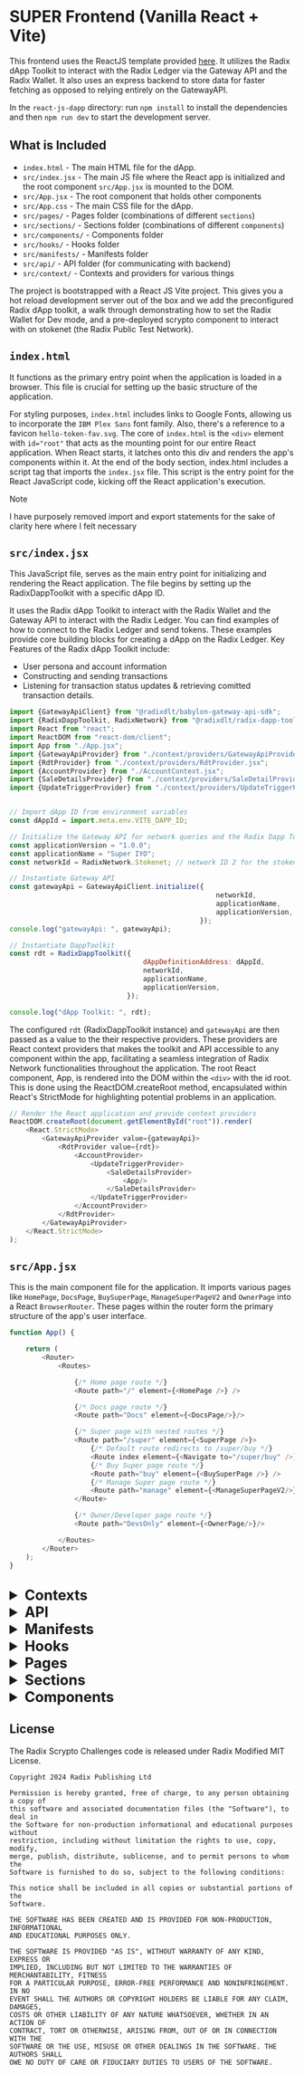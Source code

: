# SUPER Frontend (Vanilla React + Vite)

This frontend uses the ReactJS template provided [here](https://github.com/radixdlt/official-examples/tree/main/getting-started/react-js-dapp).
It utilizes the Radix dApp Toolkit to interact with the Radix Ledger via the Gateway API and the Radix Wallet. It also uses an express backend to
store data for faster fetching as opposed to relying entirely on the GatewayAPI.

In the `react-js-dapp` directory: run `npm install` to install the dependencies
and then `npm run dev` to start the development server.

## What is Included

- `index.html` - The main HTML file for the dApp.
- `src/index.jsx` - The main JS file where the React app is initialized and the
  root component `src/App.jsx` is mounted to the DOM.
- `src/App.jsx` - The root component that holds other components
- `src/App.css` - The main CSS file for the dApp.
- `src/pages/` - Pages folder (combinations of different `sections`)
- `src/sections/` - Sections folder (combinations of different `components`)
- `src/components/` - Components folder
- `src/hooks/` - Hooks folder
- `src/manifests/` - Manifests folder
- `src/api/` - API folder (for communicating with backend)
- `src/context/` - Contexts and providers for various things

The project is bootstrapped with a React JS Vite project. This gives you a hot
reload development server out of the box and we add the preconfigured Radix dApp
toolkit, a walk through demonstrating how to set the Radix Wallet for Dev mode,
and a pre-deployed scrypto component to interact with on stokenet (the Radix
Public Test Network).

## `index.html`

It functions as the primary entry point when the application is loaded in a
browser. This file is crucial for setting up the basic structure of the
application.

For styling purposes, `index.html` includes links to Google Fonts, allowing us
to incorporate the `IBM Plex Sans` font family. Also, there's a reference to a
favicon `hello-token-fav.svg`. The core of `index.html` is the `<div>` element
with `id="root"` that acts as the mounting point for our entire React
application. When React starts, it latches onto this div and renders the app's
components within it. At the end of the body section, index.html includes a
script tag that imports the `index.jsx` file. This script is the entry point for
the React JavaScript code, kicking off the React application's execution.

> [!NOTE]
> I have purposely removed import and export statements for the sake of clarity
> here where I felt necessary

## `src/index.jsx`
This JavaScript file, serves as the main entry point for initializing and
rendering the React application. The file begins by setting up the
RadixDappToolkit with a specific dApp ID.

It uses the Radix dApp Toolkit to interact with the Radix Wallet and the Gateway
API to interact with the Radix Ledger. You can find examples of how to connect
to the Radix Ledger and send tokens. These examples provide core building blocks
for creating a dApp on the Radix Ledger. Key Features of the Radix dApp Toolkit
include:

- User persona and account information
- Constructing and sending transactions
- Listening for transaction status updates & retrieving comitted transaction
  details.

```javascript
import {GatewayApiClient} from "@radixdlt/babylon-gateway-api-sdk";
import {RadixDappToolkit, RadixNetwork} from "@radixdlt/radix-dapp-toolkit";
import React from "react";
import ReactDOM from "react-dom/client";
import App from "./App.jsx";
import {GatewayApiProvider} from "./context/providers/GatewayApiProvider.jsx";
import {RdtProvider} from "./context/providers/RdtProvider.jsx";
import {AccountProvider} from "./AccountContext.jsx";
import {SaleDetailsProvider} from "./context/providers/SaleDetailProvider.jsx";
import {UpdateTriggerProvider} from "./context/providers/UpdateTriggerProvider.jsx";


// Import dApp ID from environment variables
const dAppId = import.meta.env.VITE_DAPP_ID;

// Initialize the Gateway API for network queries and the Radix Dapp Toolkit for connect button and wallet usage.
const applicationVersion = "1.0.0";
const applicationName = "Super IYO";
const networkId = RadixNetwork.Stokenet; // network ID 2 for the stokenet test network, 1 for mainnet

// Instantiate Gateway API
const gatewayApi = GatewayApiClient.initialize({
                                                   networkId,
                                                   applicationName,
                                                   applicationVersion,
                                               });
console.log("gatewayApi: ", gatewayApi);

// Instantiate DappToolkit
const rdt = RadixDappToolkit({
                                 dAppDefinitionAddress: dAppId,
                                 networkId,
                                 applicationName,
                                 applicationVersion,
                             });

console.log("dApp Toolkit: ", rdt);
```

The configured `rdt` (RadixDappToolkit instance) and `gatewayApi` are then
passed as a value to the their respective providers. These providers are React
context providers that makes the toolkit and API accessible to any component
within the app, facilitating a seamless integration of Radix Network
functionalities throughout the application. The root React component, App, is
rendered into the DOM within the `<div>` with the id root. This is done using
the ReactDOM.createRoot method, encapsulated within React's StrictMode for
highlighting potential problems in an application.

```javascript
// Render the React application and provide context providers
ReactDOM.createRoot(document.getElementById("root")).render(
    <React.StrictMode>
        <GatewayApiProvider value={gatewayApi}>
            <RdtProvider value={rdt}>
                <AccountProvider>
                    <UpdateTriggerProvider>
                        <SaleDetailsProvider>
                            <App/>
                        </SaleDetailsProvider>
                    </UpdateTriggerProvider>
                </AccountProvider>
            </RdtProvider>
        </GatewayApiProvider>
    </React.StrictMode>
);
```

## `src/App.jsx`
This is the main component file for the application. It imports various
pages like `HomePage`, `DocsPage`, `BuySuperPage`, `ManageSuperPageV2` and
`OwnerPage` into a React `BrowserRouter`. These pages within the router
form the primary structure of the app's user interface.

```javascript
function App() {

    return (
        <Router>
            <Routes>

                {/* Home page route */}
                <Route path="/" element={<HomePage />} />

                {/* Docs page route */}
                <Route path="Docs" element={<DocsPage/>}/>

                {/* Super page with nested routes */}
                <Route path="/super" element={<SuperPage />}>
                    {/* Default route redirects to /super/buy */}
                    <Route index element={<Navigate to="/super/buy" />} />
                    {/* Buy Super page route */}
                    <Route path="buy" element={<BuySuperPage />} />
                    {/* Manage Super page route */}
                    <Route path="manage" element={<ManageSuperPageV2/>}/>
                </Route>

                {/* Owner/Developer page route */}
                <Route path="DevsOnly" element={<OwnerPage/>}/>

            </Routes>
        </Router>
    );
}
```

##
<details>
<summary style="font-size: 1.8em; font-weight: bold;">Contexts</summary>

## Contexts (`src/context`)
Contexts (created using React's `createContext`) and providers that fill in
those contexts' values.

### [AccountContext.jsx](src%2FAccountContext.jsx)
The AccountProvider component is a React context provider that manages
account-related state and functionality using the useRdt hook to interact
with the Radix Dapp Toolkit. It initializes accounts and selectedAccount
states, and subscribes to wallet updates to keep the account list current.
The context value, including account data and setters, is memoized for
performance and provided to child components. The children prop is validated
with PropTypes to ensure it's always provided and renderable.
```javascript
import {DataRequestBuilder} from "@radixdlt/radix-dapp-toolkit";
import {useRdt} from './hooks/useRdt.js';

// Create a context with a default value of null
export const AccountContext = createContext(null);

const AccountProvider = ({ children }) => {
    const [accounts, setAccounts] = useState([]);
    const [selectedAccount, setSelectedAccount] = useState(null);

    const rdt = useRdt();

    useEffect(() => {
        // Set the request data to get at least one account
        rdt.walletApi.setRequestData(DataRequestBuilder.accounts().atLeast(1));

        // Subscribe to wallet data updates
        const subscription = rdt.walletApi.walletData$.subscribe((walletData) => {
            console.log("subscription wallet data: ", walletData);

            // Update the accounts state with the received wallet data
            setAccounts(walletData && walletData.accounts ? walletData.accounts : []);
        });

        // Unsubscribe from the wallet data updates on cleanup
        return () => subscription.unsubscribe();
    }, [rdt]);

    // Memoizing the context value to optimize performance
    const contextValue = useMemo(() => ({
        accounts,
        setAccounts,
        selectedAccount,
        setSelectedAccount
    }), [accounts, selectedAccount, setAccounts, setSelectedAccount]);

    return (
        <AccountContext.Provider value={contextValue}>
            {children}
        </AccountContext.Provider>
    );
};
```

### [src/context/xrdAddressContext.jsx](src%2Fcontext%2FxrdAddressContext.jsx)
Defines a context for the XRD Address using React's `createContext` hook.
```javascript
export const XrdAddressContext = createContext("resource_tdx_2_1tknxxxxxxxxxradxrdxxxxxxxxx009923554798xxxxxxxxxtfd2jc");
```

### `null` contexts
The following files are initialized with a null value instead of the XRD Resource Address above:
- [src/context/gatewayApiContext.jsx](src%2Fcontext%2FgatewayApiContext.jsx)
- [src/context/updateTriggerContext.jsx](src%2Fcontext%2FupdateTriggerContext.jsx)
- [src/context/rdtContext.jsx](src%2Fcontext%2FrdtContext.jsx)

### Contexts from Environment (`.env`) variables - `src/context/fromEnv/`
This folder contains 4 files:
- [DappDefinitionCaddy.jsx](src%2Fcontext%2FfromEnv%2FDappDefinitionCaddy.jsx)
- [NewSuperTxID.jsx](src%2Fcontext%2FfromEnv%2FNewSuperTxID.jsx)
- [PackageAddy.jsx](src%2Fcontext%2FfromEnv%2FPackageAddy.jsx)
- [SaleLength.jsx](src%2Fcontext%2FfromEnv%2FsaleLength.jsx)

All 4 take variables from the .env file and export them as contexts using the  
React `createContext` hook, so they can be used throughout the entire code.
`DappDefinitionCaddy.jsx` is provided below as an example:
```javascript
export const DappDefinitionCaddy = createContext(import.meta.env.VITE_DAPP_ID);
```

### Context Providers - `src/context/providers/`
This folder contains various provider components that wrap their children components,
allowing them to access the context values.

### [src/context/providers/RdtProvider.jsx](src%2Fcontext%2Fproviders%2FRdtProvider.jsx)
Uses the RdtContext from nullContexts.jsx to provide a React context. RdtProvider takes
a value prop and wraps its children components, allowing them to access the context's value.
```javascript
import { RdtContext } from "../rdtContext.jsx";

export const RdtProvider = ({ value, children }) => (
    <RdtContext.Provider value={value}>{children}</RdtContext.Provider>
)
```

### [src/context/providers/GatewayApiProvider.jsx](src%2Fcontext%2Fproviders%2FGatewayApiProvider.jsx)
It uses the RdtContext from GatewayApiContext.jsx to provide a React context.
GatewayApiProvider takes a value prop and wraps its children components, allowing them
to access the context's value.
```javascript
import {gatewayApiContext} from "../gatewayApiContext.jsx";

export const GatewayApiProvider = ({ value, children }) => (
    <gatewayApiContext.Provider value={value}>
        {children}
    </gatewayApiContext.Provider>
);
```

### [src/context/providers/SaleDetailProvider.jsx](src%2Fcontext%2Fproviders%2FSaleDetailProvider.jsx)
It uses the SaleDetailContext from rdtContext.jsx to provide a React context.
SaleDetailProvider takes a value prop and wraps its children components, allowing them
to access the context's value.
```javascript
import {UpdateTriggerContext} from "../updateTriggerContext.jsx";
import {getLatestSaleDetails} from "../../api/get.js";

export const SaleDetailsContext = createContext(null);

export const SaleDetailsProvider = ({ children }) => {
    const [saleDetails, setSaleDetails] = useState(null);
    const { trigger } = useContext(UpdateTriggerContext);

    useEffect(() => {
        const fetchSaleDetails = async () => {
            try {
                const response = await getLatestSaleDetails();
                setSaleDetails(response);
            } catch (error) {
                console.error('Error fetching sale details:', error);
            }
        };

        fetchSaleDetails();
    }, [trigger]);

    return (
        <SaleDetailsContext.Provider value={saleDetails}>
            {children}
        </SaleDetailsContext.Provider>
    );
};
```

### [UpdateTriggerProvider.jsx](src%2Fcontext%2Fproviders%2FUpdateTriggerProvider.jsx)
The UpdateTriggerProvider component provides the UpdateTriggerContext with a trigger state
and an update function that increments the trigger state. It ensures that any component
consuming this context can access and update the trigger value, thereby facilitating
controlled state updates.
```javascript
import {UpdateTriggerContext} from "../updateTriggerContext.jsx";


// Provider component
// eslint-disable-next-line react/prop-types
export const UpdateTriggerProvider = ({ children }) => {
    const [trigger, setTrigger] = useState(0); // initial value 0

    const update = () => {
        console.log("Update trigger pulled, bullet left the chamber");
        setTrigger(prev => prev + 1); // increment to trigger update
    };

    return (
        <UpdateTriggerContext.Provider value={{ trigger, update }}>
            {children}
        </UpdateTriggerContext.Provider>
    );
};
```

##
</details>

<details>
<summary style="font-size: 1.8em; font-weight: bold;">API</summary>

## API (`src/api`)
API Opener Para

### [get.js](src%2Fapi%2Fget.js)
This file contains functions to fetch data from the backend using HTTP GET requests. It utilizes the `axios` library for making these requests.

#### Environment Variables

- `VITE_BACKEND_BASE_URL`: The base URL for the backend API, loaded from environment variables.

#### Functions

##### `getLatestSaleDetails`

Fetches the latest sale details from the backend.
```javascript
export const getLatestSaleDetails = async () => {
    // Make a GET request to the backend to fetch the latest sale details
    const response = await axios.get(`${backendBaseUrl}/sale/latest`);
    const data = response.data[0];

    // Log the fetched sale details for debugging purposes
    console.log("From latest sale details", response.data[0]);

    return data; // Return the data from the response
}
```

##### `getNftDataFromMongo`
Fetches NFT data from MongoDB based on the given ID.
```javascript
export const getNftDataFromMongo = async (id) => {

    // Log the ID of the NFT being fetched for debugging purposes
    console.log(`Getting data for NFT ${id} MongoDB:`);

    try {
        // Make a GET request to the backend to fetch NFT data
        const response = await axios.get(`${backendBaseUrl}/nft/${id}`);
        return response.data;
    } catch (error) {
        // Log the error message if the request fails
        console.error('Error fetching sale details:', error.message);

        throw error; // Throw the error so it can be caught by the caller
    }
}
```


### [posts.js](src%2Fapi%2Fposts.js)

This file contains functions to send data to the backend using HTTP POST requests. The backend then processes the data and sends it to MongoDB. It utilizes the `axios` library for making these requests.

#### Environment Variables

- `VITE_BACKEND_BASE_URL`: The base URL for the backend API, loaded from environment variables.

#### Functions

##### `UpdateSaleDetailsToMongo`

Sends updated sale details to the backend, which then processes and sends them to MongoDB.

```javascript
export const UpdateSaleDetailsToMongo = async (SaleDetailEvent) => {

    const saleDetails = SaleDetailEvent[0];
    console.log("Sending SaleDetailEvent to MongoDB: ", saleDetails);

    // Make a POST request to the backend to update sale details
    const response = await axios.post(`${backendBaseUrl}/sale/add`, saleDetails);

    console.log(response);
}
```

- **Parameters**:
    - `SaleDetailEvent` (Array): The sale detail event array.
- **Returns**: A promise that resolves when the request is complete.

##### `NewSaleDetailsToMongo`

Sends new sale details to the backend, which then processes and sends them to MongoDB.

```javascript
export const NewSaleDetailsToMongo = async (SaleDetailEvent) => {

    const saleDetails = SaleDetailEvent[0];
    console.log("Sending SaleDetailEvent to MongoDB: ", saleDetails);

    // Make a POST request to the backend to add new sale details
    const response = await axios.post(`${backendBaseUrl}/sale/add`, saleDetails);

    console.log(response);
}
```

- **Parameters**:
    - `SaleDetailEvent` (Array): The sale detail event array.
- **Returns**: A promise that resolves when the request is complete.

##### `SendNewNftToMongo`

Sends new NFT creation event to the backend, which then processes and sends it to MongoDB.

```javascript
export const SendNewNftToMongo = async (CreateYieldNftEvent) => {

    console.log("Sending NFTCreationEvent to MongoDB: ", CreateYieldNftEvent[0]);

    try {
        // Make a POST request to the backend to add new NFT data
        const response = await axios.post(`${backendBaseUrl}/nft/buy`, CreateYieldNftEvent[0]);
        console.log(response);
    } catch (error) {
        console.error('Error fetching sale details:', error.message);
        throw error; // Throw the error so it can be caught by the caller
    }
}
```

- **Parameters**:
    - `CreateYieldNftEvent` (Array): The NFT creation event array.
- **Returns**: A promise that resolves when the request is complete.

All functions log relevant information to the console for debugging purposes and handle errors appropriately by logging them and rethrowing them to be caught by the caller.

##
</details>

<details>
<summary style="font-size: 1.8em; font-weight: bold;">Manifests</summary>

## Manifests (`src/manifests`)
This file exports a function that generates a manifest for ending a sale.
The manifest is a string template filled with the provided parameters.
The manifests folder is currently (2024-06-08) incomplete, as there are
functions it should have manifests for but currently don't exist.

### [endSaleManifest.js](src%2Fmanifests%2FendSaleManifest.js)
Generates a manifest for ending a token sale.

```javascript
export const endSaleManifest = (
    accountAddress,
    componentAddress,
    ownerBadgeAddress
) => {
    return String.raw`
        CALL_METHOD
        Address("${accountAddress}")
        "create_proof_of_non_fungibles"
        Address("${ownerBadgeAddress}")
        Array<NonFungibleLocalId>(
            NonFungibleLocalId("#0#")
        )
        ;
        CALL_METHOD
        Address("${componentAddress}")
        "end_sale"
        ;
        CALL_METHOD
        Address("${accountAddress}")
        "try_deposit_batch_or_refund"
        Expression("ENTIRE_WORKTOP")
        Enum<0u8>()
        ;
`;}
```

### [newSuperManifest.js](src%2Fmanifests%2FnewSuperManifest.js)
This file exports a function that generates a manifest for instantiating a SUPER component.
The manifest is a string template filled with the provided parameters.
Generates a manifest for instantiating a SUPER component.

```javascript
export const newManifest = (
           ownerAddress,
           DappDefinition,
           PackageAddy,
           testMode
       ) => `
  CALL_FUNCTION
  Address("${PackageAddy}")
  "Super"
  "new"
  Address("${DappDefinition}")
  ${testMode}u32
  ;
  CALL_METHOD
  Address("${ownerAddress}")
  "deposit_batch"
  Expression("ENTIRE_WORKTOP")
;`
;
```

### [splitNftManifest.js](src%2Fmanifests%2FsplitNftManifest.js)
This file exports a function that generates a manifest for splitting an NFT.
The manifest is a string template filled with the provided parameters.
```javascript
export const splitNftManifest = (
    accountAddress,
    componentAddress,
    yieldNftAddress,
    NftId, // WITH HASHTAGS
    numSplits
) => {
    return String.raw`
        CALL_METHOD
            Address("${accountAddress}")
            "withdraw_non_fungibles"
            Address("${yieldNftAddress}")
            Array<NonFungibleLocalId>(
                NonFungibleLocalId("${NftId}")
            )
        ;
        TAKE_NON_FUNGIBLES_FROM_WORKTOP
            Address("${yieldNftAddress}")
            Array<NonFungibleLocalId>(
                NonFungibleLocalId("${NftId}")
            )
            Bucket("bucket1")
        ;
        CALL_METHOD
            Address("${componentAddress}")
            "split_yield_nft"
            Bucket("bucket1")
            ${numSplits}u64
        ;
        CALL_METHOD
            Address("${accountAddress}")
            "deposit_batch"
            Expression("ENTIRE_WORKTOP")
        ;
`;}
```

### [startSaleManifest.js](src%2Fmanifests%2FstartSaleManifest.js)
This file exports a function that generates a manifest for starting a sale.
The manifest is a string template filled with the provided parameters.

```javascript
export const startSaleManifest = (
    accountAddress,
    componentAddress,
    xrdAddress,
    ownerBadgeAddress
) => String.raw`
    
CALL_METHOD
    Address("${accountAddress}")
    "create_proof_of_non_fungibles"
    Address("${ownerBadgeAddress}")
    Array<NonFungibleLocalId>(
        NonFungibleLocalId("#0#")
    )
;
CALL_METHOD
    Address("${accountAddress}")
    "withdraw"
    Address("${xrdAddress}")
    Decimal("1")
;
TAKE_FROM_WORKTOP
    Address("${xrdAddress}")
    Decimal("1")
    Bucket("bucket1")
;
CALL_METHOD
    Address("${componentAddress}")
    "start_sale"
    Bucket("bucket1")
;
CALL_METHOD
    Address("${accountAddress}")
    "deposit_batch"
    Expression("ENTIRE_WORKTOP")
;
`;
```

##
</details>

<details>
<summary style="font-size: 1.8em; font-weight: bold;">Hooks</summary>

## Hooks (`src/hooks`)
This folder contains custom hooks that encapsulate reusable logic,
making it easier to manage state and side effects in your React components.
These hooks help streamline interaction with contexts and other shared functionalities.

### [useGatewayApi.js](src%2Fhooks%2FuseGatewayApi.js)
This hook provides access to the gateway API,
allowing components to consume the Gateway API-related state and functionality provided by GatewayApiProvider.

```javascript
import { useContext } from "react";
import {gatewayApiContext} from "../context/gatewayApiContext.jsx";

/**
 * Custom hook to access the Gateway Api.
 *
 * @returns {Object} The value of the gatewayApiContext.
 */
export const useGatewayApi = () => useContext(gatewayApiContext);
```

### [useRdt.js](src%2Fhooks%2FuseRdt.js)
This hook provides access to Radix Dapp Toolkit through`RdtContext`, allowing components to consume the
RDT-related state and functionality provided by `RdtProvider`.

```javascript
import { useContext } from "react";
import { RdtContext } from "../context/rdtContext.jsx";

/**
 * Custom hook to access RDT
 *
 * @returns {Object} The value of the RdtContext.
 */
export const useRdt = () => useContext(RdtContext);
```

### [useAccount.jsx](src%2Fhooks%2FuseAccount.jsx)
Provides access to the `AccountContext`,
allowing components to consume the account-related state and functionality provided by `AccountProvider`.

```javascript
import {useContext} from "react";
import {AccountContext} from "../AccountContext.jsx";

export const useAccount = () => useContext(AccountContext);
```

### [useSaleDetails.js](src%2Fhooks%2FuseSaleDetails.js)
This hook provides access to the `SaleDetailsContext`,
allowing components to consume the sale details state and functionality provided by `SaleDetailsProvider`.

```javascript
import { useContext } from "react";
import {SaleDetailsContext} from "../context/providers/SaleDetailProvider.jsx"

export const useSaleDetails = () => useContext(SaleDetailsContext);
```

### [useComponentDetails.js](src%2Fhooks%2FuseComponentDetails.js)
This file creates hooks from both environment variables and sale details.
#### Hooks from Environment Variables

The following hooks are created from environment variables:

- `useNewSuperTxID`
- `useSaleLength`
- `usePackageAddy`
- `useXrdAddy`

Example:
```javascript
import { useContext } from "react";
import { newSuperTxID } from "../context/fromEnv/NewSuperTxID.jsx";

/**
 * Custom hook to access the newSuperTxID context.
 *
 * @returns {Object} The value of the newSuperTxID context.
 */
export const useNewSuperTxID = () => {
    return useContext(newSuperTxID);
}
```

#### Hooks from Sale Details

The following hooks are created from sale details:
- `useComponentAddy`
- `useDappDefinitionCaddy`
- `usePoolCaddy`
- `useOwnerBadgeRaddy`
- `useComponentBadgeRaddy`
- `useDbUpdaterRaddy`
- `useSuperRaddy`
- `useSuperYRaddy`
- `useSuperTRaddy`
- `useYieldNftRaddy`
- `useSaleStarted`
- `useSaleCompleted`
- `useStartTimeUnix`
- `useStartTimeUtc`
- `useEndTimeUnix`
- `useEndTimeUtc`

Example:
```javascript
import { useEffect, useMemo } from "react";
import { useSaleDetails } from "./useSaleDetails.js";

/**
 * Custom hook to access the component address from sale details.
 *
 * @returns {string|null} The component address or null if not available.
 */
export const useComponentAddy = () => {
    const saleDetails = useSaleDetails();

    useEffect(() => {
        if (saleDetails) {
            // Log the component address for debugging purposes
            console.log("component_caddy:", saleDetails.component_caddy);
        }
    }, [saleDetails]);

    return saleDetails ? saleDetails.component_caddy : null;
}
```

### [useCombinedNftData.jsx](src%2Fhooks%2FuseCombinedNftData.jsx)
Fetches and processes NFT data from the Radix Dapp Toolkit and the backend.
```javascript
export const useCombinedNftData = (YieldNftRaddy) => {

    // State to hold the enhanced NFT data
    const [enhancedNfts, setEnhancedNfts] = useState([]);
    const { accounts } = useAccount();
    const gatewayApi = useRdt().gatewayApi;

    useEffect(() => {
        const fetchAndProcessAccounts = async () => {
            if (!gatewayApi || !accounts || accounts.length === 0 || !YieldNftRaddy) {
                setEnhancedNfts([]);
                return;
            }

            try {
                // Get addresses from accounts
                const addresses = accounts.map(account => account.address);

                // Fetch account details from the Gateway API
                const accountInfos = await gatewayApi.state.getEntityDetailsVaultAggregated(addresses, {
                    nonFungibleIncludeNfids: true
                });

                if (accountInfos.length > 0) {

                    const preProcessedAccounts = accountInfos.map(account => ({
                        address: account.address,
                        non_fungible_resources: account.non_fungible_resources
                    }));

                    // Process each account to fetch NFT data and combine with backend-fetched data
                    const processedAccounts = await Promise.all(preProcessedAccounts.map(async (account) => {
                        const nfts = account.non_fungible_resources.items
                                            .filter(item => item.resource_address === YieldNftRaddy)
                                            .flatMap(nft =>
                                                         nft.vaults && nft.vaults.items.length > 0
                                                         ? nft.vaults.items.flatMap(vault =>
                                                                                        vault.items.map(id => ({
                                                                                            label: id.replace(/#/g, ''),
                                                                                            value: id
                                                                                        }))
                                                         )
                                                         : []
                                            );

                        // Fetch additional data from backend for each NFT
                        const nftsWithData = await Promise.all(
                            nfts.map(async nft => {
                                const additionalData = await getNftDataFromMongo(nft.label);
                                return {
                                    ...nft,
                                    data: {
                                        hour_of_mint: additionalData.hour_of_mint,
                                        n_super_minted: additionalData.n_super_minted,
                                        n_trust_minted: additionalData.n_trust_minted["$numberDecimal"],
                                        createdAt: additionalData.createdAt
                                    }
                                };
                            })
                        );

                        return { address: account.address, nfts: nftsWithData };
                    }));

                    setEnhancedNfts(processedAccounts);
                } else {
                    setEnhancedNfts([]);
                }
            } catch (error) {
                console.error("Error in fetching or processing account information:", error);
            }
        };

        fetchAndProcessAccounts();
    }, [accounts, YieldNftRaddy, gatewayApi]);

    return enhancedNfts;
};
```

### [useSendTransaction.js](src%2Fhooks%2FuseSendTransaction.js)
This hook provides a function to send transactions using the Radix Dapp Toolkit
and fetch transaction details from the Gateway API. It allows components to
initiate and manage blockchain transactions.

Returns a function to send transactions, handle signing via the wallet extension,
and fetch transaction details from the Gateway API.

```javascript
import { useCallback } from "react";
import { useRdt } from "./useRdt.js";
import { useGatewayApi } from "./useGatewayApi.js";

export const useSendTransaction = () => {
    const rdt = useRdt();
    const gatewayApi = useGatewayApi();

    const sendTransaction = useCallback(
        // Send manifest to extension for signing
        async (transactionManifest, message) => {
            const transactionResult = await rdt.walletApi.sendTransaction({
                                                                              transactionManifest,
                                                                              version: 1,
                                                                              message,
                                                                          });

            if (transactionResult.isErr()) throw transactionResult.error;
            console.log("transaction result:", transactionResult.value.status);

            // Get the details of the transaction committed to the ledger
            const CommitedDetails = await gatewayApi.transaction.getCommittedDetails(
                transactionResult.value.transactionIntentHash, {receiptEvents: true}
            );

            const events = CommitedDetails.transaction.receipt.events;
            console.log("events:", events);

            return {transactionResult: transactionResult.value, events};
        },
        [gatewayApi, rdt]
    );

    return sendTransaction;
};
```

#### Example Use of useSendTransaction
Here's an example that shows how to construct and send a transaction to
the Radix wallet, and then fetch the results committed to the ledger from the
gateway API:

```javascript
const sendTransaction = useCallback(
    // Send manifest to extension for signing
    async (transactionManifest, message) => {
        const transactionResult = await rdt.walletApi.sendTransaction({
                                                                          transactionManifest,
                                                                          version: 1,
                                                                          message,
                                                                      });

        if (transactionResult.isErr()) throw transactionResult.error;
        console.log("transaction result:", transactionResult);

        // Get the details of the transaction committed to the ledger
        const receipt = await gatewayApi.transaction.getCommittedDetails(
            transactionResult.value.transactionIntentHash
        );
        return { transactionResult: transactionResult.value, receipt };
    },
    [gatewayApi, rdt]
);
```

### [useGetEventInReceipt.js](src%2Fhooks%2FuseGetEventInReceipt.js)
This hook is used to find an event in the events received from `useSendTransaction` by the name of the event.
It extracts and filters events by name from the receipt events
and optimizes performance using `useMemo` to avoid unnecessary computations.

```javascript
const useGetEventInReceipt = (receipt, eventName) => {
    return useMemo(() => {
        if (!receipt) return null;

        // Filter events by name
        const filteredEvents = receipt.filter(event => event.name === eventName);

        // Map to extract field names and values, with special handling for arrays
        return filteredEvents.map(event =>
                                      event.data.fields.reduce((acc, field) => {
                                          if (field.kind === "Array" && field.field_name === "dapp_definition_caddy") {
                                              // Handle a single-element array directly as the value
                                              if (field.elements.length === 1) {
                                                  acc[field.field_name] = field.elements[0].value;
                                              } else {
                                                  // If more than one element, return the whole array of values
                                                  acc[field.field_name] = field.elements.map(element => element.value);
                                              }
                                          } else {
                                              // Handle normal fields
                                              acc[field.field_name] = field.value;
                                          }
                                          return acc;
                                      }, {})
        );
    }, [receipt, eventName]); // Dependencies to recompute if they change
};

export default useGetEventInReceipt;
```

### [useUpdateSaleDetails.js](src%2Fhooks%2FuseUpdateSaleDetails.js)
This hook triggers an update of sale details using the `UpdateTriggerContext`.
When the component using this hook is mounted, it automatically calls the `update`
function from the context to refresh the sale details.

Triggers an update of sale details when the component mounts.

```javascript
export const useUpdateSaleDetails = () => {
    const { update } = useContext(UpdateTriggerContext);

    useEffect(() => {
        update();  // Trigger an update on component mount
    }, []);
};
```

##
</details>

<details>
<summary style="font-size: 1.8em; font-weight: bold;">Pages</summary>

## Pages (`src/pages`)
Every page is the combination of various sections, so we'll go from pages to
sections (from `src/sections`), followed by the components
(from`src/components`) that they employ.

We'll follow the order of the `BrowserRouter` in `src/App.jsx`:
```javascript
<Router>
    <Routes>
    
        {/* Home page route */}
        <Route path="/" element={<HomePage />} />
      
      
        {/* Super page with nested routes */}
        <Route path="/super" element={<SuperPage />}>
            {/* Default route redirects to /super/buy */}
            <Route index element={<Navigate to="/super/buy" />} />
            {/* Buy Super page route */}
            <Route path="buy" element={<BuySuperPage />} />
            {/* Manage Super page route */}
            <Route path="manage" element={<ManageSuperPageV2/>}/>
        </Route>
      
        {/* Owner/Developer page route */}
        <Route path="DevsOnly" element={<OwnerPage/>}/>
      
        {/* Docs page route */}
        <Route path="Docs" element={<DocsPage/>}/>
    
    </Routes>
</Router>
```

### [HomePage](src%2Fpages%2FHomePage)
The `HomePage` component serves as the main landing page of the DApp.
This page includes a primary navigation bar and a section that provides instructions to put the wallet in dev mode.

This component renders the home page with a primary navigation bar and the development mode instructions section.

<img src=https://www.assets.floww.fi/images/pages/home_page.png width="800"/>

```javascript
function HomePage() {
    return (
        <>
            <PrimaryNavbar />
            <main>
                <DevModeInstruction />
            </main>
        </>
    );
}

export default HomePage;
```

### [DocsPage](src%2Fpages%2FDocsPage)
This component renders the documentation page with a primary navigation bar and the documentation content section.

<img src=https://www.assets.floww.fi/images/pages/docs_page.png width="800"/>

```javascript
function DocsPage() {
    return (
        <>
            <PrimaryNavbar />
            <main>
                <DocumentationSection />
            </main>
        </>
    );
}

export default DocsPage;
```

### [SuperPage](src%2Fpages%2FSuperPage)
The `SuperPage` component serves as a container for the `ManageSuperPage` and `BuySuperPage` sub-pages related to "Super" 
functionality in the DApp. This page includes a primary navigation bar, a secondary navigation bar, 
and a placeholder (`Outlet`) for rendering child routes.  

This component renders the "Super" page with a primary navigation bar, 
a secondary navigation bar, and a placeholder for child routes.

<img src=https://www.assets.floww.fi/images/pages/super_page.png width="800"/>

```javascript
import PrimaryNavbar from "../../components/PrimaryNavbar.jsx";
import SecondaryNavbar from "../../components/SecondaryNavBar.jsx";
import { Outlet } from "react-router-dom";

function SuperPage() {
    return (
        <>
            <PrimaryNavbar />
            <SecondaryNavbar />
            <main>
                {/* The Outlet will render child routes */}
                <Outlet />
            </main>
        </>
    );
}

export default SuperPage;
```

### [BuySuperPage](src%2Fpages%2FBuySuperPage)
The `BuySuperPage` serves as a page for purchasing SUPER tokens. 
This page includes the `BuySuperSection` which contains the main content for buying SUPER tokens.

<img src=https://www.assets.floww.fi/images/pages/buy_super_page.png width="800"/>

```javascript
function BuySuperPage() {
    return (
        <>
            <main>
                <BuySuperSection />
            </main>
        </>
    );
}

export default BuySuperPage;
```

### [ManageSuperPage](src%2Fpages%2FManageSuperPage%2Findex.jsx)
`ManageSuperPage` component that serves as a page for managing the SUPER yield NFT.
This page includes sections for selecting NFTs and splitting NFTs.

<img src=https://www.assets.floww.fi/images/pages/manage_super_page.png width="800"/>


```javascript
const ManageSuperPage = () => {
  const { accounts } = useAccount();
  const [selectedAccount, setSelectedAccount] = useState(null); // State to manage the selected account
  const [enableSelectNft, setEnableSelectNft] = useState(true); // State to enable/disable NFT selection
  const [selectedNft, setSelectedNft] = useState(null); // State to manage the selected NFT
  const [enableInput, setEnableInput] = useState(false); // State to enable/disable inputs
  const [enableButtons, setEnableButtons] = useState(false); // State to enable/disable buttons
  const YieldNftRaddy = useYieldNftRaddy(); // Fetch the resource address of the yield NFT
  
  useEffect(() => {
    // Automatically enable buttons if accounts are available
    setEnableButtons(accounts.length > 0);
    setEnableSelectNft(accounts.length > 0);
  }, [accounts]);

  useEffect(() => {
    // Enable input fields if both an account and an NFT are selected
    if (selectedNft && selectedAccount) {
      setEnableInput(true)
    } else {
      setEnableInput(false)
    }
  }, [selectedNft, selectedAccount]);

  return (
          <div className="manage-super-page">

            <h1>Manage Your Super Assets</h1>

            <SelectNftSection
                    selectedAccount={selectedAccount}
                    setSelectedAccount={setSelectedAccount}
                    enableButtons={enableButtons}
                    enableSelectNft={enableSelectNft}
                    YieldNftRaddy={YieldNftRaddy}
                    setSelectedNft={setSelectedNft}
                    setEnableInput={setEnableInput}
            />

            <SplitNFTSectionV2
                    selectedAccount={selectedAccount}
                    selectedNft={selectedNft}
                    YieldNftRaddy={YieldNftRaddy}
                    enableInput = {enableInput}
            />

          </div>
  );
};

export default ManageSuperPage;
```

### [OwnerPage](src%2Fpages%2FDevPage)
The `OwnerPage` component is a page that combines several sections to provide functionality for the owner of the DApp.
This page includes a primary navigation bar and three main sections: `SelectOwnerSection`, `InstantiateSection`, and `SaleStatusSection`.

<img src=https://www.assets.floww.fi/images/pages/dev_page.png width="800"/>

```javascript
function OwnerPage() {
  const { accounts } = useAccount();
  const [selectedAccount, setSelectedAccount] = useState(null);
  const [enableButtons, setEnableButtons] = useState(true);

  useEffect(() => {
    // Automatically enable buttons if accounts are available
    setEnableButtons(accounts.length > 0);
  }, [accounts]);

  return (
          <>
            <PrimaryNavbar />

            <main>

              {/* Section to select the owner account */}
              <SelectOwnerSection
                      selectedAccount={selectedAccount}
                      setSelectedAccount={setSelectedAccount}
                      enableButtons={enableButtons}
              />

              {/* Section to instantiate an instance of the DApp */}
              <InstantiateSection selectedAccount={selectedAccount}
                                  enableButtons={enableButtons}
              />

              {/* Section to display and manage sale status */}
              <SaleStatusSection selectedAccount={selectedAccount}
                                 enableButtons={enableButtons}
              />

            </main>
          </>
  );
}

export default OwnerPage;
```

##
</details>

<details>
<summary style="font-size: 1.8em; font-weight: bold;">Sections</summary>

## Sections (`src/sections`)

### [DevModeInstruction.jsx](src%2Fsections%2FDevModeInstruction.jsx)
![img.png](src/assets/components/dev_intructions.png)
This component renders the instructions for setting up Dev Mode in the Radix Wallet, including step-by-step guidance and a visual gif.

### [DocumentationSection.jsx](src%2Fsections%2FDocumentationSection.jsx)
The `DocumentationSection` component provides links to external documentation resources.
This section includes a heading, a brief description,
and buttons that direct users to the Radix and dApp Toolkit documentation.  

**TO BE REPLACED BY SUPER DOCS**
```javascript
function DocumentationSection() {

  return (
          // <!-- Explore the Docs Start -->
          <div className="heading-section">
            <h2>Explore further Documentation</h2>
            <p className="head-text semi-bold">
              Find additional resources and detailed guides to help you navigate the
              setup process
            </p>
            <div className="docs-button-container">
              <a
                      href="https://docs.radixdlt.com/docs"
                      className="btn-radix-blue"
                      target="_blank"
                      rel="noreferrer"
              >
                View Radix Docs
              </a>
              <a
                      href="https://www.npmjs.com/package/@radixdlt/radix-dapp-toolkit"
                      className="btn-dark"
                      target="_blank"
                      rel="noreferrer"
              >
                View dApp Toolkit
              </a>
            </div>
          </div>
          // <!-- Explore the Docs End -->
  );
}

export default DocumentationSection;
```

### [BuySuperSection.jsx](src%2Fsections%2FBuySuperSection.jsx)
The `BuySuperSection` component provides a section for users to purchase SUPER tokens.
This section includes dropdowns for selecting an account, input fields for entering XRD amounts,
and components to display exchange rates and handle the purchase process.

#### Components Used:
- **BuySuper**: Handles the purchase of SUPER
- **ExchangeRatePic**: Wrapper for images showing the exchange rate
- **AccountDropdown**: Allows the user to select an account from a dropdown menu.

#### Hooks Used:
- **useAccount**: Provides access to the account information.

```javascript
const BuySuperSection = () => {
  const { accounts } = useAccount();
  const [selectedAccount, setSelectedAccount] = useState(null); // State to manage the selected account
  const [enableButtons, setEnableButtons] = useState(false); // State to enable/disable buttons
  const [xrdAmount, setXrdAmount] = useState(''); // State to manage the XRD amount input
  const [error, setError] = useState(''); // State to manage input errors

  useEffect(() => {
    // Automatically enable buttons if accounts are available
    setEnableButtons(accounts.length > 0);
  }, [accounts]);

  useEffect(() => {
    // Enable or disable buttons based on account availability
    if (accounts.length > 0) {
      setEnableButtons(true);
    } else {
      setEnableButtons(false);
    }
  }, [accounts]);

// Helper function to check if a value is numeric
  const isNumeric = num => !isNaN(num);

  const handleChange = (e) => {
    const val = e.target.value.trim();
    if (val === '' || (isNumeric(val))) {
      setXrdAmount(val);
      setError('');
    } else {
      setError('Please enter a numeric value.');
    }
  };

  return (
          <>

            <div className="buy-super-container">

              <div className="go-buy-super">

                <h2>Go</h2> <h2 className='h2-cyan'>SUPER</h2>

              </div>

              <ExchangeRatePic/>

              <div className='buy-super-input-container'>

                <AccountDropdown
                        selectedAccount={selectedAccount}
                        setSelectedAccount={setSelectedAccount}
                        enableDropdown={enableButtons}
                />

                <div className="buy-super-input-wrapper">

                  <input
                          type={"text"}
                          id={"buy-super-input"}
                          onChange={handleChange}
                          value={xrdAmount}
                          placeholder="Enter XRD Amount"
                          style={{marginBottom: '0.625rem'}}
                  />

                  <p id={'input-suffix'}>
                    XRD
                  </p>

                </div>

                <BuySuper
                        selectedAccount={selectedAccount}
                        enableButtons={enableButtons}
                        xrdAmount={xrdAmount}
                        error={error}
                />

              </div>


            </div>

          </>
  );
};

export default BuySuperSection;
```

### [SelectNFTSection.jsx](src%2Fsections%2FSelectNFTSection.jsx)

The `SelectNftSection` component allows users to select an account and the SUPER Yield NFT they want to manage.
This section is commonly used in parts of the application
that require the user to operate under an account with specific NFTs.

#### Components Used:

- **AccountDropdown**: Allows the user to select an account from a dropdown menu.
- **YieldNFTDropdown**: Allows the user to select an NFT from a dropdown menu.

#### Props:

- **selectedAccount**: The currently selected account.
- **setSelectedAccount**: Function to update the selected account.
- **enableButtons**: Flag to enable or disable interaction with the account dropdown.
- **enableSelectNft**: Flag to enable or disable interaction with the NFT dropdown.
- **YieldNftRaddy**: The resource address of the yield NFT.
- **setSelectedNft**: Function to update the selected NFT.
- **setEnableInput**: Function to enable or disable input fields based on the selected account and NFT.

#### `SelectNftSection`

This component renders the "Select Account and NFT" section with functionalities for selecting the account and the SUPER Yield NFT to manage.

```javascript

const SelectNftSection = ({ selectedAccount, setSelectedAccount, enableButtons, enableSelectNft, YieldNftRaddy, setSelectedNft, setEnableInput }) => {
    return (
        <>
            <div className="choose-owner-container">

                <div className="choose-owner-heading-section">
                    <p className="head-text">Select the account and the SUPER Yield NFT you want to manage.</p>
                </div>

                <div className="choose-owner-dropdown-container">

                    <AccountDropdown
                        selectedAccount={selectedAccount}
                        setSelectedAccount={setSelectedAccount}
                        enableDropdown={enableButtons}
                    />
                </div>

                <div className="select-nft-dropdown-container">

                <YieldNFTDropdown
                        selectedAccount={selectedAccount}
                        enableSelectNft={enableSelectNft} // This might control the dropdown enable state based on NFT specifics
                        YieldNftRaddy={YieldNftRaddy}
                        setSelectedNft={setSelectedNft}
                        setEnableInput={setEnableInput}
                    />

                </div>

                <div className="manage-button-container">
                    
                </div>

            </div>
        </>
    );
};

SelectNftSection.propTypes = {
    selectedAccount: PropTypes.string,
    setSelectedAccount: PropTypes.func.isRequired,
    enableButtons: PropTypes.bool,
    enableSelectNft: PropTypes.bool,
    YieldNftRaddy: PropTypes.string,
    setSelectedNft: PropTypes.func.isRequired,
    setEnableInput: PropTypes.func.isRequired
};

export default SelectNftSection;

```

### [SplitNFTSectionV2.jsx](src%2Fsections%2FSplitNFTSectionV2.jsx)
The `SplitNftSectionV2` component provides a section for users to split an NFT into multiple equivalent NFTs.
This section includes input fields for specifying the number of splits,
displaying the selected NFT label, and a button to initiate the split process.

#### Components Used:

- **SplitNftButton**: Handles the logic and action for splitting the NFT.

#### Props:

- **selectedAccount**: The selected account.
- **selectedNft**: The selected NFT object.
- **YieldNftRaddy**: The resource address of the yield NFT.
- **enableInput**: Boolean to enable or disable the input fields.

#### `SplitNftSectionV2`

This component renders the "Split NFT" section with functionalities for inputting the number of splits and initiating the split action.

```javascript
const SplitNftSectionV2 = ({ selectedAccount, selectedNft, YieldNftRaddy, enableInput }) => {

  const [numSplits, setNumSplits] = useState(0); // Tracks the number of splits specified by the user.
  const [error, setError] = useState(''); // Stores error messages related to user input.
  const [enableButton, setEnableButton] = useState(false); // Controls the activation state of the split button.
  const [input, setInput] = useState(""); // Holds the current value of the input field.
  const [nftLabel, setNftLabel] = useState(""); // Displays the label of the selected NFT.

  // Updates the NFT label whenever the selected NFT changes.
  useEffect(() => {
    if (selectedNft) {
      setNftLabel(selectedNft.label)
    }
    else {
      setNftLabel("")
    }
  }, [selectedNft]);

  // Utilities to check inputted values
  const isNumeric = num => !isNaN(num);
  const isInteger = num => Number.isInteger(num);
  const isLowerThan50 = num => num <= 50;

  // Validates the user input and updates relevant states accordingly.
  useEffect(() => {
    if (input !== "") {
      const val = parseFloat(input);
      if (val === '' || (isNumeric(val) && isInteger(val) && isLowerThan50(val))) {
        setNumSplits(val);
        setEnableButton(true);
        setError('');
      } else {
        setError('Please enter a integer value (Max. 50).');
        setEnableButton(false);
      }
    }
  }, [input]);

  return (
          <>


            <div className="buy-super-container">

              <div className="go-buy-super">
                <h2>Split NFT</h2>
              </div>

              <div className="split-nft-input-container">

                <div className="split-nft-input-first-line">


                  <p id="nft-prefix">Split NFT {nftLabel}</p>


                </div>

                <div className="split-nft-input-second-line">

                  <p id="split-input-prefix">into </p>
                  <input
                          type={"text"}
                          id={"split-input"}
                          value={input}
                          onChange={e => setInput(e.target.value)} // Added onChange handler
                          disabled={!enableInput}
                          placeholder="# of Splits"
                          style={{marginBottom: '0.625rem'}}
                  />
                  <p id='split-input-suffix'>
                    equivalent NFTs
                  </p>

                </div>

                <p> {error} </p>

              </div>

              <SplitNftButton
                      selectedAccount={selectedAccount}
                      enableButton = {enableButton}
                      YieldNftRaddy={YieldNftRaddy}
                      selectedNft={selectedNft}
                      numSplits={numSplits.toString()}
              />
            </div>
          </>
  );
};

SplitNftSectionV2.propTypes = {
  selectedAccount: PropTypes.string,
  selectedNft: PropTypes.object,
  YieldNftRaddy: PropTypes.string,
  enableInput: PropTypes.bool
};

const MemoizedSplitNftSection = React.memo(SplitNftSectionV2);

export default MemoizedSplitNftSection;
```

### [AccountSelectSection.jsx](src%2Fsections%2FAccountSelectSection.jsx)
The `AccountSelectSection` component allows users to select an account that holds SUPER Yield NFTs for management,
or the account they want to buy SUPER with.
This section is commonly used in parts of the application
that require the user to operate under an account with specific assets.

#### Components Used:

- **AccountDropdown**: Allows the user to select an account from a dropdown menu.

#### Props:

- **selectedAccount**: The currently selected account.
- **setSelectedAccount**: Function to update the selected account.
- **enableButtons**: Flag to enable or disable interaction with the dropdown.

#### `AccountSelectSection`

This component renders the "Select Account to Manage"
section with functionalities for selecting the account with SUPER Yield NFTs.

```javascript
yo
```

### [InstantiateSection.jsx](src%2Fsections%2FInstantiateSection.jsx)
The `InstantiateSection` component provides a section for users to instantiate a SUPER component.
This section includes a heading, a brief description, and a button to initiate the instantiation process.

#### Components Used:

- **InstantiateSuper**: Handles the logic and action for instantiating the SUPER component.

#### Props:

- **selectedAccount**: The currently selected account.

#### `InstantiateSection`

This component renders the "Instantiate SUPER"
section with functionalities for selecting accounts and initiating the instantiation of the SUPER component.

```javascript
const InstantiateSection = ({ selectedAccount }) => {

  return (
          <>
            <div className="owner-page-container" >

              <div className="choose-owner-heading-section">

                <h2>Instantiate SUPER</h2>

                <p className="head-text">
                  Instantiate <span className="hello-token-pink">SUPER</span> component.
                </p>

                <div className="owner-page-button-container">
                  <InstantiateSuper selectedAccount={selectedAccount} />
                </div>

              </div>

            </div>
          </>
  );
};

InstantiateSection.propTypes = {
  selectedAccount: PropTypes.string,  // It's common to mark this as isRequired if the component cannot function without it
  enableButtons: PropTypes.bool.isRequired  // Making sure to denote the importance of this prop
};

export default InstantiateSection;

```

### [SaleStatusSection.jsx](src%2Fsections%2FSaleStatusSection.jsx)
The `SaleStatusSection` component provides a section for managing and viewing the status of a sale.
This section includes information on whether a sale is active, the countdown to the end of the sale,
and buttons to start or end the sale.

#### Components Used:

- **StartSale**: Handles the logic and action for starting a sale.
- **SaleActiveStatus**: Displays the current status of the sale (active or inactive).
- **EndSale**: Handles the logic and action for ending a sale.
- **EndCountdown**: Displays the countdown to the end of the sale.

#### Props:

- **selectedAccount**: The currently selected account.

#### `SaleStatusSection`

This component renders the "Sale Details"
section with functionalities for viewing the sale status and starting or ending a sale.

```javascript
const SaleStatusSection = ({ selectedAccount }) => {
  const [error, /*setError*/] = useState('');

  return (
          <>
            <div className="owner-page-container">

              <div className="choose-owner-heading-section">
                <h2>Sale Details</h2>
                <div className="head-text">
                  <SaleActiveStatus />
                  <EndCountdown />
                </div>
              </div>

              <div className="sale-status-button-container">
                <StartSale selectedAccount={selectedAccount} />
                <EndSale selectedAccount={selectedAccount} />
                {error && <div style={{ color: 'red', marginTop: '1rem' }}>{error}</div>}
              </div>


            </div>
          </>
  );
};

SaleStatusSection.propTypes = {
  selectedAccount: PropTypes.string, // If `selectedAccount` is required for StartSale to function, consider using `.isRequired`
};

export default SaleStatusSection;

```

### [SelectOwnerSection.jsx](src%2Fsections%2FSelectOwnerSection.jsx)
The `SelectOwnerSection` component allows users to select an account that holds the SUPER owner badge. This section is commonly used in parts of the application that require the user to operate under an account with specific permissions or roles.

#### Components Used:

- **AccountDropdown**: Allows the user to select an account from a dropdown menu.

#### Props:

- **selectedAccount**: The currently selected account.
- **setSelectedAccount**: Function to update the selected account.
- **enableButtons**: Flag to enable or disable interaction with the dropdown.

#### `SelectOwnerSection`

This component renders the "Select Owner" section with functionalities for selecting the account with the SUPER owner badge.

```javascript
const SelectOwnerSection = (props) => {
  const { selectedAccount, setSelectedAccount, enableButtons } = props;

  return (
          <>

            <div className="choose-owner-container" > {/* Using existing CSS class names for styling */}
              <div className="choose-owner-heading-section">
                <h2>Select Owner</h2>
                <p className="head-text">
                  Select the account with <span className="hello-token-pink">SUPER</span> owner badge.
                </p>
              </div>
              <div className="choose-owner-dropdown-container"> {/* Again, reusing the same styling */}
                <AccountDropdown
                        selectedAccount={selectedAccount}
                        setSelectedAccount={setSelectedAccount}
                        enableDropdown={enableButtons}
                />
              </div>
            </div>
          </>
  );
};

SelectOwnerSection.propTypes = {
  selectedAccount: PropTypes.string,
  setSelectedAccount: PropTypes.func,
  enableButtons: PropTypes.bool,
};

export default SelectOwnerSection;

```

### [DevSection.jsx](src%2Fsections%2FDevSection.jsx)
Note: This code is too long to include here, please use the heading as a shortcut to it.

The `DevSection` component provides a section for developers to interact with the DApp.
This section includes a custom account selection dropdown,
an input field for entering XRD amounts, and a button to initiate the purchase of SUPER.
It requires the user to have an Owner Badge to interact with the page.

#### Components Used:

- **BuySuper**: Handles the purchase of SUPER.

#### Hooks Used:

- **useAccount**: Provides access to the account information and selected account state.

#### DevSection

This component renders the "Developer Page" section with functionalities for selecting accounts, entering XRD amounts, and purchasing SUPER.

```javascript
const DevSection = () => {

  const { accounts, selectedAccount, setSelectedAccount } = useAccount();
  const [dropdownOpen, setDropdownOpen] = useState(false);
  const [enableButtons, setEnableButtons] = useState(false);
  const [xrdAmount, setXrdAmount] = useState('');
  const [error, setError] = useState('');
  const [selectStyle, setSelectStyle] = useState({
               width: "100%",
               fontSize: "1.15rem",
               backgroundColor: "var(--grey-2)",
               padding: "0.675em 1em",
               border: "1px solid var(--grey-5)",
               borderRadius: "8px",
               cursor: "pointer",
               display: "flex",
               justifyContent: "space-between",
               alignItems: "center",
             });
  const [active, setActive] = useState(false);

  useEffect(() => {
    // Enable or disable buttons based on account availability
    if (accounts.length > 0) {
      setEnableButtons(true);
    } else {
      setEnableButtons(false);
    }
  }, [accounts]); // Only re-run the effect if count changes
  const isNumeric = num => !isNaN(num);
  const handleChange = (e) => {
    const val = e.target.value.trim();
    if (val === '' || (isNumeric(val))) {
      setXrdAmount(val);
      setError('');
    } else {
      setError('Please enter a numeric value.');
    }
  };
  const toggleDropdown = () => {
    setActive(!active);
    setDropdownOpen(!dropdownOpen);
  };

  const handleSelectAccount = (account) => {
    setSelectedAccount(account.address);
    setSelectStyle({
                     ...selectStyle,
                     background: `var(--account-appearance-${account.appearanceId})`,
                     border: "none",
                   });
    setActive(false);
    setDropdownOpen(false);
  };

  const renderAccountLabel = (account) => {
    const shortAddress = `${account.address.slice(
            0,
            4
    )}...${account.address.slice(-6)}`;
    return `${account.label || "Account"} ${shortAddress}`;
  };

  return (
          <>
            <div className="heading-section">
              <h2>Developer Page</h2>
              <p className="head-text">
                You must have an <span className="hello-token-pink">Owner Badge</span> to interact with this page.
              </p>
            </div>


            <div className="buy-super-container">
              <div className="buy-super-left-col">
                <h3>Have you Setup Dev Mode?</h3>

                {/* <!-- ************ Custom Select ****************** --> */}

                <>

                  <div style={{ display: "inline-flex", justifyContent: "flex-start", width: "60vw" }}>

                    <div className={"custom-select" + (active ? " active" : "")}>
                      <button
                              className={
                                selectedAccount ? "select-button-account" : "select-button"
                              }
                              role="combobox"
                              aria-haspopup="listbox"
                              aria-expanded={dropdownOpen}
                              onClick={toggleDropdown}
                              aria-controls="select-dropdown"
                              disabled={!enableButtons}
                              style={selectStyle}>
                        <span className="selected-value">
                          {!enableButtons
                           ? "Setup Dev Mode to choose an account"
                           : selectedAccount && enableButtons
                             ? renderAccountLabel(
                                                  accounts.find((acc) => acc.address === selectedAccount)
                                          )
                             : "Select an Account"}
                        </span>
                        <span className={selectedAccount ? "arrow-account" : "arrow"}/>
                      </button>

                      { dropdownOpen && (
                              <ul
                                      className="select-dropdown"
                                      role="listbox"
                                      id="select-dropdown">
                                {accounts.map((account) => (
                                        <li
                                                key={account.address}
                                                role="option"
                                                style={{
                                                  background: `var(--account-appearance-${account.appearanceId})`,
                                                }}
                                                onClick={() => handleSelectAccount(account)}>
                                          <label>{renderAccountLabel(account)}</label>
                                          <input
                                                  type="radio"
                                                  name={account.label}
                                                  value={account.address}
                                                  defaultChecked={selectedAccount === account.address}
                                          />
                                        </li>
                                ))}
                              </ul>
                      )}

                      {error && <div style={{color: 'red'}}>{error}</div>}

                    </div>

                    <span style={{display: 'inline-flex', marginLeft: '0.25rem'}}>

                      <input
                              type={"text"}
                              id={"buy-super-input"}
                              onChange={handleChange}
                              value={xrdAmount}
                              placeholder="Enter XRD Amount"
                              style={{marginBottom: '0.625rem', width: '15vw', marginLeft: '0.625rem'}}
                      />

                      <p id={'input-suffix'}>
                        XRD
                      </p>

                    </span>

                  </div>

                  <BuySuper
                          selectedAccount={selectedAccount}
                          enableButtons={enableButtons}
                          xrdAmount={xrdAmount}
                          error={error}
                  />

                </>
              </div>
              <div className="super_s">
                <img src="src/assets/logo/transparent/white/super_s.svg" alt="super logo" />
              </div>
            </div>
          </>
  );
};

export default DevSection;

```

##
</details>

<details>
<summary style="font-size: 1.8em; font-weight: bold;">Components</summary>

## Components (`src/components`)
In this DApp, the various functionalities provided by `src/contexts`,
`src/api`, `src/hooks`, and `src/manifests` are encapsulated within components.
These components serve as the fundamental building blocks of the application,
each responsible for a specific piece of functionality or UI.

The components located in `src/components` are then combined into larger structures called sections,
which are located in `src/sections`. These sections integrate multiple components to create more 
complex and cohesive parts of the application. Finally, the sections are assembled to form complete 
pages, which reside in `src/pages`.

Below, we discuss the various components that constitute the DApp.

### [PrimaryNavbar.jsx](src%2Fcomponents%2FPrimaryNavbar.jsx)
The `PrimaryNavbar` component provides the primary navigation bar for the DApp.
It includes links to different pages of the application and the`radix-connect-button` 
for connecting to the Radix Wallet.
The navbar layout adapts for mobile and desktop views.

#### Components Used:

- **NavLink**: Used from `react-router-dom` to create navigation links.
- **radix-connect-button**: A web component from the Radix dApp Toolkit used to connect the Radix Wallet to the DApp.

#### `PrimaryNavbar`

This component renders the primary navigation bar with responsive design for both mobile and desktop layouts. It includes navigation links and a connect button.

```javascript
const PrimaryNavbar = () => {
  const [isMobile, setIsMobile] = useState(window.innerWidth < 850);

  useEffect(() => {
    // Handler to update the isMobile state based on window width
    const handleResize = () => {
      setIsMobile(window.innerWidth < 850);
    };

    // Attach the resize event listener
    window.addEventListener('resize', handleResize);

    // Cleanup the event listener on a component unmount
    return () => {
      window.removeEventListener('resize', handleResize);
    };
  }, []);

  if (isMobile) {
    // Mobile layout
    return (

            <div id="navbar">

              <div id="navbar-container">

                <img src="http://www.assets.floww.fi/images/logo/svg/tp/white/floww.svg" alt="floww logo"/>

                <div id="connect-btn">
                  <radix-connect-button/>
                </div>

              </div>

              <div id="navbar-link-container">
                <ul id="navbar-links">
                  <li><NavLink to="/"> Home </NavLink></li>
                  <li><NavLink to="/super/"> SUPER </NavLink></li>
                  <li><NavLink to="/DevsOnly"> Dev </NavLink></li>
                  <li><NavLink to="/Docs"> Docs </NavLink></li>
                </ul>
              </div>


            </div>
    );
  } else {
    // Desktop layout
    return (

            <div id="navbar">


              <img src="http://www.assets.floww.fi/images/logo/svg/tp/white/floww.svg" alt="floww logo"/>

              <div id="navbar-link-container">
                <ul id="navbar-links">
                  <li><NavLink to="/"> Home </NavLink></li>
                  <li><NavLink to="/super/"> SUPER </NavLink></li>
                  <li><NavLink to="/DevsOnly"> Dev </NavLink></li>
                  <li><NavLink to="/Docs"> Docs </NavLink></li>
                </ul>
              </div>

              <div id="connect-btn">
                <radix-connect-button/>
              </div>

            </div>
    );
  }
}

export default PrimaryNavbar;
```

### [SecondaryNavBar.jsx](src%2Fcomponents%2FSecondaryNavBar.jsx)
The `SecondaryNavbar` component provides the secondary navigation bar for the DApp, specifically for navigating within the "SUPER" section of the application. It includes links to the "Buy" and "Manage" pages.

#### Components Used:

- **NavLink**: Used from `react-router-dom` to create navigation links.

#### `SecondaryNavbar`

This component renders the secondary navigation bar with links to the "Buy" and "Manage" pages within the "SUPER" section of the DApp.

```javascript
const SecondaryNavbar = () => {
  return (
          <div id="secondary-navbar">
            <div id="secondary-navbar-link-container">
              <ul id="secondary-navbar-links">
                <li><NavLink to="/super/buy"> Buy </NavLink></li>
                <li><NavLink to="/super/manage"> Manage </NavLink></li>
              </ul>

            </div>
          </div>
  );
};
export default SecondaryNavbar;
```

### [AccountDropdown.jsx](src%2Fcomponents%2FAccountDropdown.jsx)
The `AccountDropdown` component provides a dropdown menu for selecting an account.
It is designed to be used in parts of the application where users need to select an account for various operations.
The dropdown adapts its styling and behavior based on the number of available accounts and whether the dropdown is enabled or disabled.

#### Hooks Used:

- **useAccount**: Provides access to the account information.

#### Props:

- **selectedAccount**: The currently selected account.
- **setSelectedAccount**: Function to update the selected account.
- **enableDropdown**: Flag to enable or disable interaction with the dropdown.

#### `AccountDropdown`

This component renders a dropdown menu for selecting an account, including functionality to handle selection, styling,
and enabling/disabling the dropdown.

```javascript
const AccountDropdown = (props) => {
  const { selectedAccount, setSelectedAccount, enableDropdown } = props;

  const { accounts } = useAccount();
  const [dropdownOpen, setDropdownOpen] = React.useState(false);
  const [selectStyle, setSelectStyle] = React.useState({
                                                         width: "100%",
                                                         fontSize: "1.15rem",
                                                         backgroundColor: "var(--grey-2)",
                                                         padding: "0.675rem 1rem",
                                                         border: "1px solid var(--grey-5)",
                                                         borderRadius: "8px",
                                                         cursor: "pointer",
                                                         display: "flex",
                                                         justifyContent: "space-between",
                                                         alignItems: "center",
                                                       });
  const [active, setActive] = React.useState(false);

  useEffect(() => {
    // Automatically select the account if only one is available
    if (accounts.length === 1) {
      setSelectedAccount(accounts[0].address);
      handleSelectAccount(accounts[0])
    }
  }, [accounts, setSelectedAccount]);

  const toggleDropdown = () => {
    // Toggle the dropdown open/closed state
    setActive(!active);
    setDropdownOpen(!dropdownOpen);
  };

  // Handle selecting an account from the dropdown
  const handleSelectAccount = (account) => {
    setSelectedAccount(account.address);
    setSelectStyle({
                     ...selectStyle,
                     background: `var(--account-appearance-${account.appearanceId})`,
                     border: "none",
                   });
    setActive(false);
    setDropdownOpen(false);
  };

  // Render a label for the account
  const renderAccountLabel = (account) => {
    const shortAddress = `${account.address.slice(0, 4)}...${account.address.slice(-6)}`;
    return `${account.label || "Account"} ${shortAddress}`;
  };

  return (
          <div className={"custom-select" + (active ? " active" : "")}>

            <button
                    className={
                      selectedAccount ? "select-button-account" : "select-button"
                    }
                    role="combobox"
                    aria-haspopup="listbox"
                    aria-expanded={dropdownOpen}
                    onClick={toggleDropdown}
                    aria-controls="select-dropdown"
                    disabled={!enableDropdown}
                    style={selectStyle}
            >
              <span className="selected-value">
                {!enableDropdown
                 ? "Setup Dev Mode to choose an account"
                 : selectedAccount && enableDropdown
                   ? renderAccountLabel(accounts.find((acc) => acc.address === selectedAccount))
                   : "Select an Account"}
              </span>
              <span className={selectedAccount ? "arrow-account" : "arrow"} />
            </button>

            {dropdownOpen && (
                    <ul
                            className="select-dropdown"
                            role="listbox"
                            id="select-dropdown"
                    >

                      {accounts.map((account) => (
                              <li
                                      key={account.address}
                                      role="option"
                                      style={{
                                        background: `var(--account-appearance-${account.appearanceId})`,
                                      }}
                                      onClick={() => handleSelectAccount(account)}
                              >
                                <label>{renderAccountLabel(account)}</label>
                                <input
                                        type="radio"
                                        name={account.label}
                                        value={account.address}
                                        defaultChecked={selectedAccount === account.address}
                                />
                              </li>
                      ))}
                    </ul>
            )}
          </div>
  );
};
AccountDropdown.propTypes = {
  selectedAccount: PropTypes.string,
  setSelectedAccount: PropTypes.func,
  enableDropdown: PropTypes.bool,
};
export default AccountDropdown;

```

### [YieldNFTDropdown.jsx](src%2Fcomponents%2FYieldNFTDropdown.jsx)
![img.png](src/assets/components/nft_dropdown.png)

The `YieldNFTDropdown` component provides a dropdown menu for selecting a SUPER Yield NFT associated with a selected account. It utilizes the `useCombinedNftData` hook to fetch NFT data and updates the selection state accordingly.

#### Hooks Used:

- **useCombinedNftData**: Fetches and combines NFT data.
- **useCallback**: Memoizes callback functions to optimize performance.
- **useEffect**: Manages side effects such as fetching data and resetting state.

#### Props:

- **selectedAccount**: The currently selected account.
- **enableSelectNft**: Flag to enable or disable the NFT selection dropdown.
- **YieldNftRaddy**: The resource address of the yield NFT.
- **setSelectedNft**: Function to update the selected NFT.
- **setEnableInput**: Function to enable or disable input fields based on NFT selection.

#### `YieldNFTDropdown`

This component renders a dropdown menu for selecting a SUPER Yield NFT, including functionality to handle selection, styling, and enabling/disabling the dropdown.

```javascript
const YieldNFTDropdown = ({ selectedAccount, enableSelectNft, YieldNftRaddy, setSelectedNft, setEnableInput }) => {
  // Fetch combined NFT data for all connected accounts
  const AccountNftsWithData = useCombinedNftData(YieldNftRaddy)

  if (AccountNftsWithData.length > 0 && enableSelectNft) {
    console.log("Account w/ nft data: ", AccountNftsWithData)
  }

  const [selectedAccountNfts, setSelectedAccountNfts] = useState([]);

  useEffect(() => {
    if (selectedAccount && AccountNftsWithData.length > 0) {

      const nftsForSelectedAccount = AccountNftsWithData.filter(address => address.address === selectedAccount);
      if (nftsForSelectedAccount) {
        setSelectedAccountNfts(nftsForSelectedAccount[0]);
        console.log("selectedAccountNfts",selectedAccountNfts);
      }
    } else {
      setSelectedAccountNfts([]); // Reset when selected account is not defined
    }
    // eslint-disable-next-line react-hooks/exhaustive-deps
  }, [selectedAccount]);

  const [selectedNFT, setSelectedNFT] = useState(null);
  const [dropdownOpen, setDropdownOpen] = useState(false);
  const initialStyleState = {
    width: "100%",
    fontSize: "1.15rem",
    background: "var(--grey-2)",
    color: "white",
    padding: "0.675rem 1rem",
    border: "0.0625rem solid var(--grey-5)",
    borderRadius: "0.5rem",
    cursor: "pointer",
    display: "flex",
    justifyContent: "space-between",
    alignItems: "center"
  }
  const [selectStyle, setSelectStyle] = useState(initialStyleState);

  useEffect(() => {
    // Reset the selected NFT when selectedAccount changes
    setSelectedNFT(null);
    setDropdownOpen(false);
    setSelectStyle(initialStyleState);
    setSelectedNft(null);
    setEnableInput(false)
    // eslint-disable-next-line react-hooks/exhaustive-deps
  }, [selectedAccount]);

  const toggleDropdown = useCallback(() => {
    setDropdownOpen(prevOpen => !prevOpen);
  }, []);

  const handleSelectNFT = useCallback((nft, index) => {
    const bgSelector = index % 2 === 0 ? 'even' : 'odd';
    const fontSelector = index % 2 === 0 ? 'white' : 'var(--grey-1)';
    setSelectedNFT(nft);
    setSelectedNft(nft);
    setEnableInput(true);
    console.log("Selected NFT", nft);
    setSelectStyle({
                     ...selectStyle,
                     background: `var(--nft-appearance-${bgSelector}-bg)`,
                     color: `${fontSelector}`,
                     border: "none",
                   });
    setDropdownOpen(false);
    // eslint-disable-next-line react-hooks/exhaustive-deps
  }, [selectStyle]);

  const renderSelectedNFT = () => {
    if (selectedNFT) {
      return (
              <span className="nft-dropdown-option">
                <span className="nft-dropdown-option-label">
                  NFT {selectedNFT.label}
                </span>

                <span className="nft-dropdown-option-data">
                  {`${selectedNFT.data.n_super_minted} SUPER Minted at Hour ${selectedNFT.data.hour_of_mint}`}
                </span>
              </span>
      )
    } else {
      return "Select NFT ID";
    }
  };


  return (
          <div className={"custom-select" + (dropdownOpen ? " active" : "")}>

            <button
                    className="select-button"
                    role="combobox"
                    aria-haspopup="listbox"
                    aria-expanded={dropdownOpen}
                    disabled={!enableSelectNft}
                    onClick={toggleDropdown}
                    style={selectStyle}
            >
              <span className="nft-dropdown-option">{renderSelectedNFT()}</span>
              <span className="arrow" />
            </button>

            {dropdownOpen && (
                    <ul
                            className="select-dropdown"
                            role="listbox"
                            style={{ border: "0.0625rem solid var(--grey-5)", borderRadius: "0.5rem" }}
                    >

                      {selectedAccountNfts.nfts && selectedAccountNfts.nfts.length > 0 ? (
                              selectedAccountNfts.nfts.map((nft, index) => (
                                      <li
                                              key={index}
                                              role="option"
                                              className={index % 2 === 0 ? 'nft-appearance-even' : 'nft-appearance-odd'}
                                              style={{
                                                padding: "0.5rem 0.625rem",
                                                cursor: "pointer"
                                              }}
                                              onClick={() => handleSelectNFT(nft, index)}
                                      >
                                        {<span className="nft-dropdown-option">
                                          <span className="nft-dropdown-option-label">
                                            NFT {nft.label}
                                          </span>

                                          <span className="nft-dropdown-option-data">
                                            {`${nft.data.n_super_minted} SUPER Minted at Hour ${nft.data.hour_of_mint}`}
                                          </span>
                                        </span>}
                                      </li>
                              ))
                      ) : (
                               <li style={{ padding: "1rem 2rem" }}>No NFTs found</li>
                       )}
                    </ul>
            )}
          </div>
  );

};

YieldNFTDropdown.propTypes = {
  selectedAccount: PropTypes.string,
  enableSelectNft: PropTypes.bool,
  YieldNftRaddy: PropTypes.string,
  setSelectedNft: PropTypes.func,
  setEnableInput: PropTypes.func,
};


```

### [BuySuper.jsx](src%2Fcomponents%2FBuySuper.jsx)
The `BuySuper` component provides functionality for purchasing SUPER tokens.
It includes a button to initiate the purchase,
Upon clicking the button, it constructs a transaction
manifest and sends it using the sendTransaction function.
It also handles the
validation to ensure a user account is selected before attempting the
transaction.
Upon successful transaction, it logs the transaction events and sends new NFT data to MongoDB.

#### Hooks Used:

- **useSendTransaction**: Hook to send transactions.
- **useComponentAddy**: Hook to get the component address.
- **useXrdAddy**: Hook to get the XRD address.
- **useGetEventInReceipt**: Hook to extract specific events from the transaction receipt.

#### Props:

- **selectedAccount**: The currently selected account.
- **enableButtons**: Flag to enable or disable the button.
- **xrdAmount**: The amount of XRD to be used in the transaction.
- **error**: Error message to display if there's an issue with the input.

#### `BuySuper`

This component renders a button for buying SUPER tokens and handles the transaction process,
including validating inputs,
sending the transaction, and processing the receipt.

```javascript
function BuySuper(props) {
  const [receipt, setReceipt] = useState(null);

  const {selectedAccount, enableButtons, xrdAmount, error} = props;

  const sendTransaction = useSendTransaction();

  const xrdAddy = useXrdAddy();
  const componentAddy = useComponentAddy();

  const handleBuySuper = async () => {

    if (!selectedAccount) {
      alert("Please select an account first.");
      return;
    }
    if (error) {
      alert("Fix the errors before submitting.");
      return;
    }

    const accountAddress = selectedAccount;
    let manifest = buyManifest(accountAddress, componentAddy, xrdAddy, xrdAmount)

    console.log("manifest", manifest);

    // Send the transaction and get the result and events
    // eslint-disable-next-line no-unused-vars
    const { TxnResult, events } = await sendTransaction(manifest);
    await setReceipt(events);
  };

  // Extract the CreateYieldNFTEvent from the receipt
  const CreateYieldNFTEvent = useGetEventInReceipt(receipt, "CreateYieldNFTEvent");

  useEffect(() => {
    // Check if the receipt is not null and call the function
    if (receipt) {
      if(CreateYieldNFTEvent) {
        // Send the new NFT data to MongoDB
        SendNewNftToMongo(CreateYieldNFTEvent)
      }
    }
  }, [receipt, CreateYieldNFTEvent]); // This hook will re-run whenever receipt changes

  return (
          <div>
            <button
                    id="buy-super-button"
                    onClick={handleBuySuper}
                    disabled={!selectedAccount || !enableButtons}>
              Buy SUPER
            </button>
          </div>
  );
}

export default BuySuper;

```

### [SplitNftButton.jsx](src%2Fcomponents%2FSplitNftButton.jsx)

The `SplitNftButton` component provides functionality for splitting a SUPER Yield NFT into multiple NFTs.
It includes a button to initiate the split process.
Upon clicking the button, it constructs a transaction manifest and sends it using the `sendTransaction` function.
It also handles the validation to ensure a user account is selected before attempting the transaction.
Upon successful transaction, it logs the transaction events and sends new NFT data to MongoDB.

#### Hooks Used:

- **useSendTransaction**: Hook to send transaction manifests to the Radix Wallet.
- **useComponentAddy**: Hook to get the component address.
- **useGetEventInReceipt**: Hook to get specific events from the transaction receipt.
- **useEffect**: Manages side effects such as fetching data and updating state.

#### Props:

- **selectedAccount**: The currently selected account.
- **enableButton**: Flag to enable or disable the split button.
- **YieldNftRaddy**: The resource address of the yield NFT.
- **selectedNft**: The selected NFT object.
- **numSplits**: The number of splits to be made.

#### `SplitNftButton`

This component renders a button for splitting a SUPER Yield NFT, including functionality to handle validation, constructing the transaction manifest, sending the transaction, and processing the transaction receipt.

```javascript
function SplitNftButton(props) {

  const [receipt, setReceipt] = useState(null); // State to store the transaction receipt
  const { selectedAccount, enableButton, YieldNftRaddy, selectedNft, numSplits } = props;
  const sendTransaction = useSendTransaction(); // Hook to send transaction manifests
  const componentAddy = useComponentAddy(); // Hook to get the component address

  // Function to handle the split NFT action
  const handleBuySuper = async () => {
    if (!selectedAccount || !enableButton) {
      alert("Please select an account first.");
      return;
    }

    // Construct the transaction manifest
    let manifest = splitNftManifest(selectedAccount, componentAddy, YieldNftRaddy, selectedNft.value, numSplits);

    console.log("manifest", manifest);

    // Send the transaction and get the result
    // eslint-disable-next-line no-unused-vars
    const { TxnResult, events } = await sendTransaction(manifest);
    await setReceipt(events);
  };

  const SplitNFTEvent = useGetEventInReceipt(receipt, "SplitNFTEvent");

  useEffect(() => {
    // Check if the receipt is not null and call the function
    if (receipt) {
      if(SplitNFTEvent) {
        // Call the function when receipt is updated
        SendNewNftToMongo(SplitNFTEvent)
      }
    }
  }, [receipt, SplitNFTEvent]); // This hook will re-run whenever receipt changes

  return (
          <div>
            <button
                    id="buy-super-button"
                    onClick={handleBuySuper}
                    disabled={!selectedAccount || !enableButton}>
              Split NFT
            </button>
          </div>
  );
}

export default SplitNftButton;

```

### [ExchangeRatePic.jsx](src%2Fcomponents%2FExchangeRatePic.jsx)

The `ExchangeRatePic` component visually represents the exchange rate formula for converting XRD to SUPER tokens and SUPER NFTs. It includes sub-components to display the Radix token, SUPER token, SUPERt token, and SUPER Yield NFT.

#### Sub-Components:

- **RadixLogo**: Displays the Radix token image and its value.
- **SuperLogo**: Displays the SUPER token image and its value.
- **SuperTrustLogo**: Displays the SUPERt token image and its value.
- **SuperYieldNFTLogo**: Displays the SUPER Yield NFT image and its value.

#### `ExchangeRatePic`

This component renders a visual representation of the exchange rate formula, including images and values for XRD, SUPER, SUPERt, and SUPER Yield NFTs.
```javascript
function ExchangeRatePic() {

    /**
     * RadixLogo component displays the Radix token image and its value.
     *
     * @returns {JSX.Element} The rendered RadixLogo component.
     */    const RadixLogo = () => {
        return (
            <span className='exchange-amount-container'>

                <img
                    src="https://assets-global.website-files.com/6053f7fca5bf627283b582c2/6266da23999171a63bcbb2a7_Radix-Icon-Round-200x200.svg"
                    alt="Radix Token"
                />

                <h2> 10 XRD </h2>

            </span>
        );
    };

    /**
     * SuperYieldNFTLogo component displays the SUPER Yield NFT image and its value.
     *
     * @returns {JSX.Element} The rendered SuperYieldNFTLogo component.
     */
    const SuperYieldNFTLogo = () => {
        return (
            <span className='exchange-amount-container'>

                <img
                    src="https://assets.floww.fi/images/logo/png/tp/white/yield_nft.png"
                    alt="SuperYield"
                />

                <h2>SUPER Yield NFT </h2>

            </span>
        )
    }

    /**
     * SuperLogo component displays the SUPER token image and its value.
     *
     * @returns {JSX.Element} The rendered SuperLogo component.
     */
    const SuperLogo = () => {
        return (
            <span className='exchange-amount-container'>

                <img
                    src="https://assets.floww.fi/images/logo/svg/bg/white/super_s.svg"
                    alt="SuperYieldNFT"
                />

                <h2> 10 SUPER </h2>

            </span>
        )
    }

    /**
     * SuperTrustLogo component displays the SUPERt token image and its value.
     *
     * @returns {JSX.Element} The rendered SuperTrustLogo component.
     */
    const SuperTrustLogo = () => {
        return (
            <span className='exchange-amount-container'>

                <img
                    src="https://assets.floww.fi/images/logo/svg/bg/white/super_t.svg"
                    alt="SuperYield"
                />

                <h2>6 SUPERt</h2>

            </span>

        )
    }

    return (
        <span className="ExchangeRateFormula">

            <RadixLogo/>
            <h2 className='exchange-symbols'>=</h2>
            <SuperLogo/>
            <h2 className='exchange-symbols'>+</h2>
            <SuperTrustLogo/>
            <h2 className='exchange-symbols'>+</h2>
            <SuperYieldNFTLogo/>

        </span>
    )

}

```

### [SaleActiveStatus.jsx](src%2Fcomponents%2FSaleActiveStatus.jsx)

The `SaleActiveStatus` component provides a visual indicator of the current sale status.
It displays whether the sale is completed, active,
or not yet started by utilizing two custom hooks: `useSaleCompleted` and `useSaleStarted`.

#### Hooks Used:

- **useSaleCompleted**: Fetches the status of whether the sale is completed.
- **useSaleStarted**: Fetches the status of whether the sale has started.

#### `SaleActiveStatus`

This component renders a span element with the sale status text
and applies appropriate styles based on the current sale status.

```javascript
const SaleActiveStatus = () => {
  const saleCompleted = useSaleCompleted(); // Hook to check if the sale is completed
  const saleStarted = useSaleStarted(); // Hook to check if the sale has started

  /**
   * Determines the CSS class for the status text based on the sale state.
   * @returns {string} The CSS class for the status text.
   */
  const getStatusColor = () => {
    if (saleCompleted) {
      return "pink-text"; // Sale completed
    } else if (saleStarted) {
      return "aqua-text"; // Sale in progress
    } else {
      return "cyan-text"; // Sale not yet started
    }
  };

  /**
   * Determines the status text based on the sale state.
   * @returns {string} The status text.
   */
  const getStatusText = () => {
    if (saleCompleted) {
      return "DONE";
    } else if (saleStarted) {
      return "ACTIVE";
    } else {
      return "THOON";
    }
  };

  return (
          <span className="sale-active-status" style={{display:"inline-flex"}}>
            <p>Sale Active Status:</p>
            <p className={`${getStatusColor()}`}>{getStatusText()}</p>
          </span>
  );
};

export default SaleActiveStatus;

```

### [EndCountdown.jsx](src%2Fcomponents%2FEndCountdown.jsx)
The `EndCountdown` component provides a countdown timer that shows the time remaining until the end of a sale.
It uses custom hooks to fetch the sale end time and sale completion status, and updates the countdown every second.

#### Hooks Used:

- **useEndTimeUnix**: Fetches the Unix timestamp of the sale end time.
- **useSaleCompleted**: Fetches the status of whether the sale is completed.
- **useState**: Manages the component's state.
- **useEffect**: Handles side effects, such as setting and clearing the timer.

#### `EndCountdown`

This component renders a countdown timer that displays the remaining time until the end of the sale.
It updates every second and stops when the sale is completed or the time is up.

![img.png](src/assets/components/countdown.png)
```javascript
function EndCountdown() {
  const endUnix = useEndTimeUnix(); // Hook to get the Unix timestamp of the sale end time
  const saleCompleted = useSaleCompleted(); // Hook to get the sale completion status
  const [timeLeft, setTimeLeft] = useState(''); // State to store the remaining time

  // Update the countdown every second
  useEffect(() => {
    // Update the countdown every second
    const timer = setInterval(() => {
      const now = new Date();
      const endDate = new Date(endUnix * 1000); // Convert Unix time to Date object
      const difference = endDate - now;

      if (difference > 0) {
        // Time calculations for days, hours, minutes and seconds
        const days = Math.floor(difference / (1000 * 60 * 60 * 24));
        const hours = Math.floor((difference % (1000 * 60 * 60 * 24)) / (1000 * 60 * 60));
        const minutes = Math.floor((difference % (1000 * 60 * 60)) / (1000 * 60));
        const seconds = Math.floor((difference % (1000 * 60)) / 1000);

        // Display the result in the format: 2d 10h 34m 56s
        setTimeLeft(`${days}d ${hours}h ${minutes}m ${seconds}s`);
      } else {
        setTimeLeft('Time is up!');
        clearInterval(timer); // Clear timer when countdown is over
      }
    }, 1000);

    // Clean up the timer when the component is unmounted
    return () => clearInterval(timer);
  }, [endUnix]); // Only rerun the effect if endDateUnix changes

  // Return null if there is no end time, time is up, or the sale is completed
  if (!endUnix || timeLeft === 'Time is up!' || timeLeft==='' || saleCompleted) {
    return null;
  }

  return (
          <p className="countdown-text">{timeLeft} Remaining</p>

  );
}

export default EndCountdown;
```

### [StartSale.jsx](src%2Fcomponents%2FStartSale.jsx)
The `StartSale` component provides functionality for initiating a sale.
It includes a button to start the sale,
and upon clicking the button, it constructs a transaction manifest and sends it using the `sendTransaction` function.
It also handles the validation to ensure a user account is selected before attempting the transaction.
Upon successful transaction, it logs the transaction events and updates sale details in MongoDB.

#### Hooks Used:

- **useSendTransaction**: Hook to send transaction manifests to the Radix Wallet.
- **useComponentAddy**: Hook to get the component address.
- **useOwnerBadgeRaddy**: Hook to get the owner badge resource address.
- **useXrdAddy**: Hook to get the XRD resource address.
- **useGetEventInReceipt**: Hook to get specific events from the transaction receipt.
- **useUpdateSaleDetails**: Hook to update sale details.
- **useEffect**: Manages side effects such as fetching data and updating state.

#### Props:

- **selectedAccount**: The currently selected account.

#### `StartSale`

This component renders a button to start the sale, including functionality to handle validation,
constructing the transaction manifest, sending the transaction, and processing the transaction receipt.

```javascript
function StartSale(props) {
  const { selectedAccount } = props;
  const sendTransaction = useSendTransaction(); // Hook to send transaction manifests
  const xrdAddy = useXrdAddy(); // Hook to get the XRD resource address
  const componentAddress = useComponentAddy(); // Hook to get the component address
  const ownerBadgeAddress = useOwnerBadgeRaddy(); // Hook to get the owner badge resource address

  const [receipt, setReceipt] = useState(null); // State to store the transaction receipt

  /**
   * Handles the action to start the sale by constructing and sending the transaction manifest.
   */
  const handleStartSuper = async () => {
    if (!selectedAccount) {
      alert("Please select an account first.");
      return;
    }

    const account = selectedAccount;

    const manifest = startSaleManifest(account, componentAddress, xrdAddy, ownerBadgeAddress);

    console.log("manifest", manifest);

    // eslint-disable-next-line no-unused-vars
    const { TxnResult, events } = await sendTransaction(manifest);

    await setReceipt(events);

  };

  const SaleDetailEvent = useGetEventInReceipt(receipt, "SaleDetailEvent");

  useEffect(() => {
    // Check if receipt is not null and call the function
    if (receipt) {
      if(SaleDetailEvent) {
        // Call the function when receipt is updated
        UpdateSaleDetailsToMongo(SaleDetailEvent)
      }
    }
  }, [receipt, SaleDetailEvent]); // This hook will re-run whenever receipt changes

  useUpdateSaleDetails(); // Hook to update sale details

  return (
          <div>
            <button
                    id="sale-status-button"
                    onClick={handleStartSuper}
                    disabled={!selectedAccount}>
              Start Sale
            </button>
          </div>
  );
}

export default StartSale;

```

### [EndSale.jsx](src%2Fcomponents%2FEndSale.jsx)
The `EndSale` component provides functionality for ending a sale.
It includes a button to end the sale,
and upon clicking the button, it constructs a transaction manifest and sends it using the `sendTransaction` function.
It also handles the validation to ensure a user account is selected before attempting the transaction.
Upon successful transaction, it logs the transaction events and updates sale details in MongoDB.

#### Hooks Used:

- **useSendTransaction**: Hook to send transaction manifests to the Radix Wallet.
- **useComponentAddy**: Hook to get the component address.
- **useOwnerBadgeRaddy**: Hook to get the owner badge resource address.
- **useGetEventInReceipt**: Hook to get specific events from the transaction receipt.
- **useUpdateSaleDetails**: Hook to update sale details.
- **useState**: Manages the component's state.
- **useEffect**: Handles side effects, such as fetching data and updating state.

#### Props:

- **selectedAccount**: The currently selected account.

#### `EndSale`

This component renders a button to end the sale, including functionality to handle validation,
constructing the transaction manifest, sending the transaction, and processing the transaction receipt.

```javascript
function EndSale(props) {

  const {selectedAccount} = props;
  const sendTransaction = useSendTransaction(); // Hook to send transaction manifests
  const componentAddress = useComponentAddy(); // Hook to get the component address
  const ownerBadgeAddress = useOwnerBadgeRaddy(); // Hook to get the owner badge resource address

  const [receipt, setReceipt] = useState(null); // State to store the transaction receipt

  /**
   * Handles the action to end the sale by constructing and sending the transaction manifest.
   */
  const handleStartSuper = async () => {
    if (!selectedAccount) {
      alert("Please select an account first.");
      return;
    }

    const manifest = endSaleManifest(selectedAccount, componentAddress, ownerBadgeAddress);

    console.log("manifest", manifest);

    // eslint-disable-next-line no-unused-vars
    const { TxnResult, events } = await sendTransaction(manifest);

    await setReceipt(events);

  };

  const SaleDetailEvent = useGetEventInReceipt(receipt, "SaleDetailEvent");

  useEffect(() => {
    // Check if receipt is not null and call the function
    if (receipt) {
      if(SaleDetailEvent) {
        // Call the function when receipt is updated
        UpdateSaleDetailsToMongo(SaleDetailEvent)
      }
    }
  }, [receipt, SaleDetailEvent]); // This hook will re-run whenever receipt changes

  useUpdateSaleDetails(); // Hook to update sale details

  return (
          <div>
            <button
                    id="sale-status-button"
                    onClick={handleStartSuper}
                    disabled={!selectedAccount}>
              End Sale
            </button>
          </div>
  );
}

export default EndSale;

```

### [instantiateSuper.jsx](src%2Fcomponents%2FinstantiateSuper.jsx)
The `InstantiateSuper` component provides functionality for instantiating a new SUPER component. It includes a button to initiate the instantiation, and upon clicking the button, it constructs a transaction manifest and sends it using the `sendTransaction` function. It also handles the validation to ensure a user account is selected before attempting the transaction. Upon successful transaction, it logs the transaction events and updates sale details in MongoDB.

#### Hooks Used:

- **useSendTransaction**: Hook to send transaction manifests to the Radix Wallet.
- **useDappDefinitionCaddy**: Hook to get the dApp definition address.
- **usePackageAddy**: Hook to get the package address.
- **useGetEventInReceipt**: Hook to get specific events from the transaction receipt.
- **useUpdateSaleDetails**: Hook to update sale details.
- **useState**: Manages the component's state.
- **useEffect**: Handles side effects, such as fetching data and updating state.

#### Props:

- **selectedAccount**: The currently selected account.

#### `InstantiateSuper`

This component renders a button to instantiate the SUPER component, including functionality to handle validation, constructing the transaction manifest, sending the transaction, and processing the transaction receipt.

```javascript
function InstantiateSuper(props) {

  const {selectedAccount} = props;
  const sendTransaction = useSendTransaction(); // Hook to send transaction manifests
  const DappDefinition = useDappDefinitionCaddy(); // Hook to get the dApp definition address
  const PackageAddy = usePackageAddy(); // Hook to get the package address

  const [receipt, setReceipt] = useState(null); // State to store the transaction receipt

  /**
   * Handles the action to instantiate the SUPER component by constructing and sending the transaction manifest.
   */
  const handleStartSuper = async () => {
    if (!selectedAccount) {
      alert("Please select an account first.");
      return;
    }


    let manifest = newManifest(selectedAccount, DappDefinition, PackageAddy);

    console.log("manifest", manifest);

    // eslint-disable-next-line no-unused-vars
    const { TxnResult, events } = await sendTransaction(manifest);

    await setReceipt(events);

  };

  const SaleDetailEvent = useGetEventInReceipt(receipt, "SaleDetailEvent");

  useEffect(() => {
    // Check if receipt is not null and call the function
    if (receipt) {
      if(SaleDetailEvent) {
        // Call the function when receipt is updated
        // eslint-disable-next-line react-hooks/rules-of-hooks
        NewSaleDetailsToMongo(SaleDetailEvent).then()
      }
    }
  }, [receipt, SaleDetailEvent]); // This hook will re-run whenever receipt changes

  useUpdateSaleDetails(); // Hook to update sale details

  return (
          <div>
            <button
                    id="owner-page-button"
                    onClick={handleStartSuper}
                    disabled={!selectedAccount}>
              Instantiate SUPER
            </button>
          </div>
  );
}

export default InstantiateSuper;
```

##
</details>

## License

The Radix Scrypto Challenges code is released under Radix Modified MIT License.

    Copyright 2024 Radix Publishing Ltd

    Permission is hereby granted, free of charge, to any person obtaining a copy of
    this software and associated documentation files (the "Software"), to deal in
    the Software for non-production informational and educational purposes without
    restriction, including without limitation the rights to use, copy, modify,
    merge, publish, distribute, sublicense, and to permit persons to whom the
    Software is furnished to do so, subject to the following conditions:

    This notice shall be included in all copies or substantial portions of the
    Software.

    THE SOFTWARE HAS BEEN CREATED AND IS PROVIDED FOR NON-PRODUCTION, INFORMATIONAL
    AND EDUCATIONAL PURPOSES ONLY.

    THE SOFTWARE IS PROVIDED "AS IS", WITHOUT WARRANTY OF ANY KIND, EXPRESS OR
    IMPLIED, INCLUDING BUT NOT LIMITED TO THE WARRANTIES OF MERCHANTABILITY, FITNESS
    FOR A PARTICULAR PURPOSE, ERROR-FREE PERFORMANCE AND NONINFRINGEMENT. IN NO
    EVENT SHALL THE AUTHORS OR COPYRIGHT HOLDERS BE LIABLE FOR ANY CLAIM, DAMAGES,
    COSTS OR OTHER LIABILITY OF ANY NATURE WHATSOEVER, WHETHER IN AN ACTION OF
    CONTRACT, TORT OR OTHERWISE, ARISING FROM, OUT OF OR IN CONNECTION WITH THE
    SOFTWARE OR THE USE, MISUSE OR OTHER DEALINGS IN THE SOFTWARE. THE AUTHORS SHALL
    OWE NO DUTY OF CARE OR FIDUCIARY DUTIES TO USERS OF THE SOFTWARE.